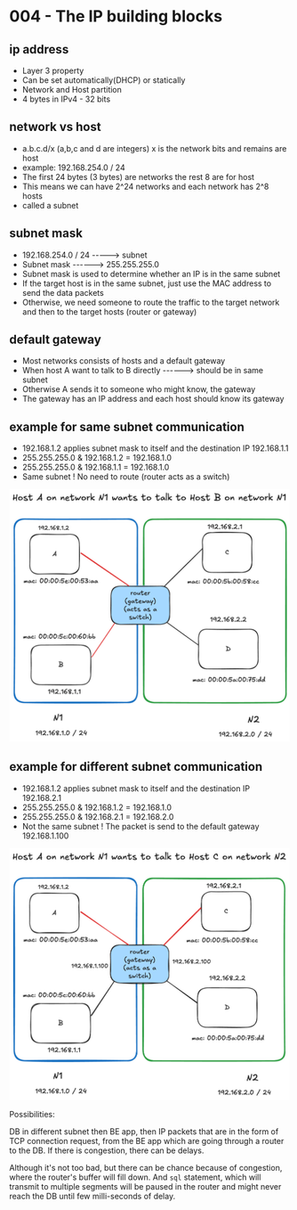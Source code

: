 # 004 - The IP building blocks

## ip address

* Layer 3 property
* Can be set automatically(DHCP) or statically
* Network and Host partition
* 4 bytes in IPv4 - 32 bits

## network vs host

* a.b.c.d/x (a,b,c and d are integers) x is the network bits and remains are host
* example: 192.168.254.0 / 24
* The first 24 bytes (3 bytes) are networks the rest 8 are for host
* This means we can have 2^24 networks and each network has 2^8 hosts
* called a subnet

## subnet mask

* 192.168.254.0 / 24 -----> subnet
* Subnet mask ------> 255.255.255.0
* Subnet mask is used to determine whether an IP is in the same subnet
*  If the target host is in the same subnet, just use the MAC address to send the data packets
* Otherwise, we need someone to route the traffic to the target network and then to the target hosts (router or gateway)

## default gateway

* Most networks consists of hosts and a default gateway
* When host A want to talk to B directly ------> should be in same subnet
* Otherwise A sends it to someone who might know, the gateway
* The gateway has an IP address and each host should know its gateway

## example for same subnet communication

* 192.168.1.2 applies subnet mask to itself and the destination IP 192.168.1.1
* 255.255.255.0 & 192.168.1.2 = 192.168.1.0
* 255.255.255.0 & 192.168.1.1 = 192.168.1.0
* Same subnet ! No need to route (router acts as a switch)

![ex-1](./img/ip-building-blocks-1.excalidraw.png)

## example for different subnet communication

* 192.168.1.2 applies subnet mask to itself and the destination IP 192.168.2.1
* 255.255.255.0 & 192.168.1.2 = 192.168.1.0
* 255.255.255.0 & 192.168.2.1 = 192.168.2.0
* Not the same subnet ! The packet is send to the default gateway 192.168.1.100

![ex-2](./img/ip-building-blocks-2.excalidraw.png)

Possibilities:

DB in different subnet then BE app, then IP packets that are in the form of TCP connection request, from the BE app which are going through a router to the DB. If there is congestion, there can be delays.

Although it's not too bad, but there can be chance because of congestion, where the router's buffer will fill down. And `sql` statement, which will transmit to multiple segments will be paused in the router and might never reach the DB until few milli-seconds of delay.
